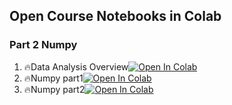 ## Open Course Notebooks in Colab

### Part 2 Numpy
1. 🔥Data Analysis Overview[![Open In Colab](https://colab.research.google.com/assets/colab-badge.svg)](https://colab.research.google.com/github/TA-aiacademy/course_3.0/blob/python/Python/Part2_numpy/Data_Analysis_Overview.ipynb)
2. 🔥Numpy part1[![Open In Colab](https://colab.research.google.com/assets/colab-badge.svg)](https://colab.research.google.com/github/TA-aiacademy/course_3.0/blob/python/Python/Part2_numpy/Numpy_part1.ipynb)
3. 🔥Numpy part2[![Open In Colab](https://colab.research.google.com/assets/colab-badge.svg)](https://colab.research.google.com/github/TA-aiacademy/course_3.0/blob/python/Python/Part2_numpy/Numpy_part2.ipynb)

